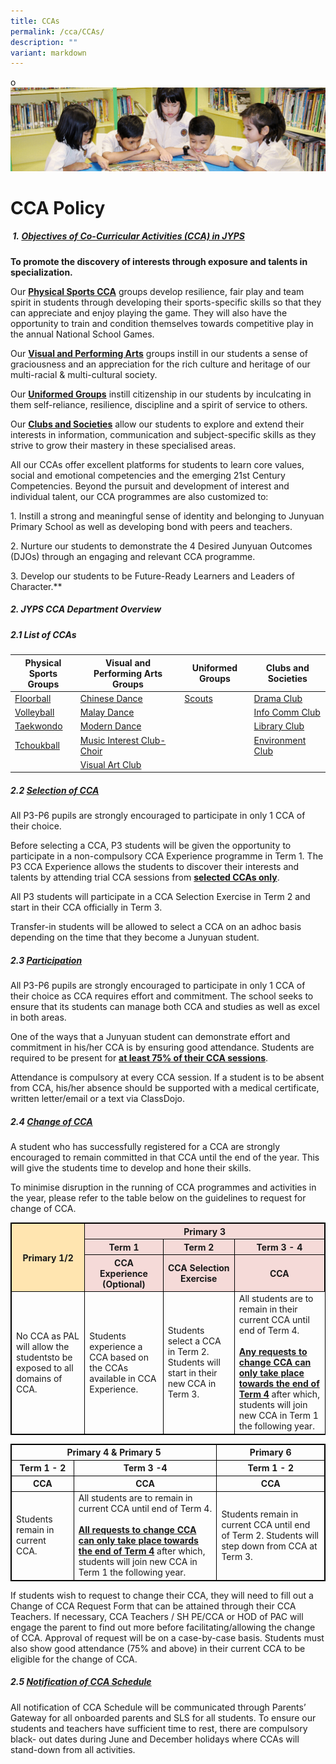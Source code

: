 ```yaml
---
title: CCAs
permalink: /cca/CCAs/
description: ""
variant: markdown
---
```

o![](/images/banner.gif)


CCA Policy 
====

##### &nbsp;**1.&nbsp;<u>Objectives of Co-Curricular Activities (CCA) in JYPS</u>**  
    
<b>To promote the discovery of interests through exposure and talents in specialization.</b>


Our <b><u>Physical Sports CCA</u></b> groups develop resilience, fair play and team spirit in students through developing their sports-specific skills so that they can appreciate and enjoy playing the game. They will also have the opportunity to train and condition themselves towards competitive play in the annual National School Games.&nbsp;

Our <b><u>Visual and Performing Arts</u></b> groups instill in our students a sense of graciousness and an appreciation for the rich culture and heritage of our multi-racial &amp; multi-cultural society.&nbsp;

Our <b><u>Uniformed Groups</u></b> instill citizenship in our students by inculcating in them self-reliance, resilience, discipline and a spirit of service to others.&nbsp;

Our <b><u>Clubs and Societies</u></b> allow our students to explore and extend their interests in information, communication and subject-specific skills as they strive to grow their mastery in these specialised areas.&nbsp;

All our CCAs offer excellent platforms for students to learn core values, social and emotional competencies and the emerging 21st Century Competencies. Beyond the pursuit and development of interest and individual talent, our CCA programmes are also customized to:&nbsp;

  1\. Instill a strong and meaningful sense of identity and belonging to Junyuan Primary School as well as developing bond with peers and teachers.&nbsp;


2\. Nurture our students to demonstrate the 4 Desired Junyuan Outcomes (DJOs) through an engaging and relevant CCA programme.
 

3\. Develop our students to be Future-Ready Learners and Leaders of Character.**

 
##### **2\. JYPS CCA Department Overview**


##### **2.1 List of CCAs**

<table><thead><tr><th>Physical Sports<br>Groups</th><th>Visual and Performing Arts Groups</th><th>Uniformed Groups</th><th>Clubs and Societies</th></tr></thead><tbody><tr><td><a href="/cca/Physical-Sports-Group/Floorball/">Floorball</a></td><td><a href="/cca/Visual-and-Performing-Arts-Group/ChineseDance/">Chinese Dance</a></td><td><a href="/cca/Uniformed-Groups/ScoutsCubs/">Scouts</a></td><td><a href="/cca/Clubs-and-Societies/DramaClub/">Drama Club</a></td></tr><tr><td><a href="/cca/Physical-Sports-Group/Volleyball/">Volleyball</a></td><td><a href="/cca/Visual-and-Performing-Arts-Group/MalayDance/">Malay Dance</a></td><td></td><td><a href="/cca/Clubs-and-Societies/InfoCommClub/">Info Comm Club</a></td></tr><tr><td><a href="/cca/Physical-Sports-Group/TaeKwonDo/">Taekwondo</a></td><td><a href="/cca/Visual-and-Performing-Arts-Group/ModernDance/">Modern Dance</a></td><td> </td><td> <a href="/cca/Clubs-and-Societies/LibraryClub/">Library Club</a></td></tr><tr><td><a href="/cca/Physical-Sports-Group/Tchoukball/">Tchoukball</a></td><td><a rel="noopener noreferrer" target="_blank" href="/cca/Visual-and-Performing-Arts-Group/MusicInterestClub/">Music Interest Club-Choir</a></td><td> </td><td><a href="/cca/Clubs-and-Societies/EnvironmentClub/">Environment Club</a></td></tr><tr><td> </td><td><a rel="noopener noreferrer" target="_blank" href="/cca/Visual-and-Performing-Arts-Group/VisualArtsClub/">Visual Art Club</a><br></td><td> </td><td> </td></tr></tbody></table>


##### **2.2 <u>Selection of CCA</u>**  

All P3-P6 pupils are strongly encouraged to participate in only 1 CCA of their choice.

Before selecting a CCA, P3 students will be given the opportunity to participate in a non-compulsory CCA Experience programme in Term 1. The P3&nbsp;CCA&nbsp;Experience allows the students to discover their interests and talents by attending trial&nbsp;CCA&nbsp;sessions from&nbsp;<b><u>selected CCAs only</u></b>.

All P3 students will participate in a CCA Selection Exercise in Term 2 and start in their CCA officially in Term 3.

Transfer-in students will be allowed to select a CCA on an adhoc basis depending on the time that they become a Junyuan student.


##### **2.3 <u>Participation</u>**  

All P3-P6 pupils are strongly encouraged to participate in only 1 CCA of their choice as CCA requires effort and commitment. The school seeks to ensure that its students can manage both CCA and studies as well as excel in both areas.

One of the ways that a Junyuan student can demonstrate effort and commitment in his/her CCA is by ensuring good attendance. Students are required to be present for <b><u>at least 75% of their CCA sessions</u></b>.

Attendance is compulsory at every CCA session. If a student is to be absent from CCA, his/her absence should be supported with a medical certificate, written letter/email or a text via ClassDojo.


##### **2.4 <u>Change of CCA</u>**  

A student who has successfully registered for a CCA are strongly encouraged to
remain committed in that CCA until the end of the year. This will give the students
time to develop and hone their skills.

To minimise disruption in the running of CCA programmes and activities in the
year, please refer to the table below on the guidelines to request for change of
CCA.

<table style="border:1px solid black"><thead>
	<tr>
		<th style="background-color: #ffe5b0; border:1px solid black" rowspan="3">Primary 1/2</th>
		<th style="background-color:#f5dad8; border:1px solid black" colspan="3">Primary 3</th>
	</tr>
	<tr>
		<th style="background-color:#f5dad8; ; border:1px solid black">Term 1</th>
		<th style="background-color:#f5dad8;; border:1px solid black">Term 2</th>
		<th style="background-color:#f5dad8;; border:1px solid black">Term 3 - 4</th>   </tr>
<tr>
		<th style="background-color:#f5dad8;; border:1px solid black">CCA Experience (Optional)</th>
	<th style="background-color:#f5dad8;; border:1px solid black">CCA Selection Exercise</th>
	<th style="background-color:#f5dad8;; border:1px solid black">CCA</th>
	</tr>
	</thead>
	<tbody>
		<tr>
			<td style="border:1px solid black">No CCA as PAL will allow the studentsto be exposed to all domains of CCA.</td>
			<td style="border:1px solid black">Students experience a CCA based on the CCAs available in CCA Experience.</td>
			<td style="border:1px solid black">Students select a CCA in Term 2. Students will start in their new CCA in Term 3.</td>
			<td>All students are to remain in their current CCA until end of Term 4.<br><br><b><u>Any requests to change CCA can only take place towards the end of Term 4</u></b> after which, students will join new CCA in Term 1 the following year.</td></tr>
	</tbody>
</table>

<table style="border:1px solid black">
	<thead>
		<tr>
			<th style="border:1px solid black" colspan="2">Primary 4 &amp; Primary 5</th>
			<th style="border:1px solid black"> Primary 6</th>
		</tr>
		<tr>
			<th style="border:1px solid black">Term 1 - 2</th>
			<th style="border:1px solid black">Term 3 -4 </th>
			<th style="border:1px solid black">Term 1 - 2</th>
		</tr>
		<tr>
			<th style="border:1px solid black">CCA</th>
			<th style="border:1px solid black">CCA</th>
			<th style="border:1px solid black">CCA</th>
		</tr>
	</thead>
	<tbody>
		<tr>
			<td style="border:1px solid black">Students remain in current CCA.</td>
			<td style="border:1px solid black">All students are to remain in current CCA until end of Term 4. <br><br><b><u>All requests to change CCA can only take place towards the end of Term 4</u></b> after which, students will join new CCA in Term 1 the following year.</td>
			<td style="border:1px solid black">Students remain in current CCA until end of Term 2. Students will step down from CCA at Term 3.</td>
		</tr>
	</tbody>
</table>

If students wish to request to change their CCA, they will need to fill out a
Change of CCA Request Form that can be attained through their CCA Teachers.
If necessary, CCA Teachers / SH PE/CCA or HOD of PAC will engage the
parent to find out more before facilitating/allowing the change of CCA.
Approval of request will be on a case-by-case basis. Students must also show
good attendance (75% and above) in their current CCA to be eligible for the
change of CCA.

##### **2.5 <u>Notification of CCA Schedule</u>**  

All notification of CCA Schedule will be communicated through Parents’
Gateway for all onboarded parents and SLS for all students. To ensure our
students and teachers have sufficient time to rest, there are compulsory black-
out dates during June and December holidays where CCAs will stand-down from
all activities.